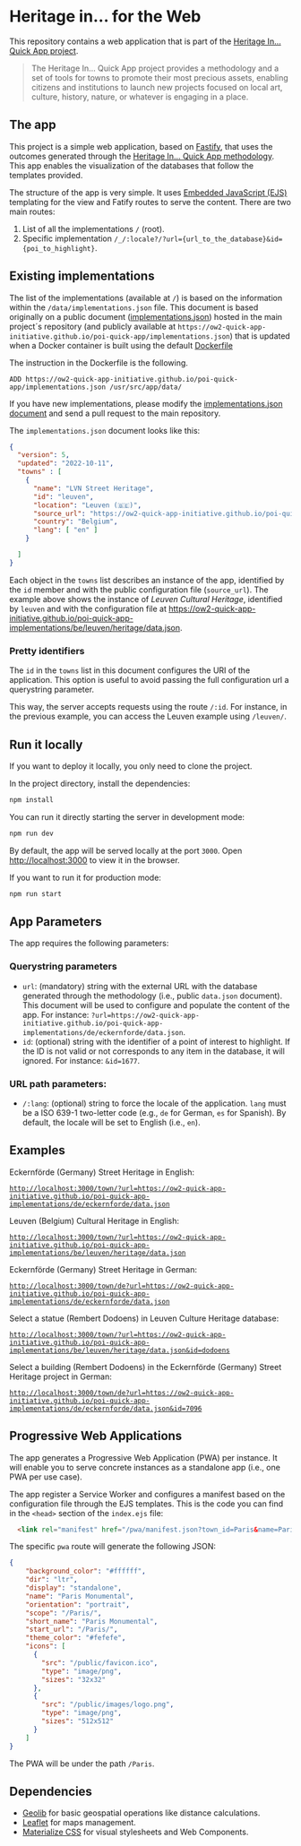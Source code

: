 # Heritage in… for the Web

This repository contains a web application that is part of the [Heritage In… Quick App project](https://ow2-quick-app-initiative.github.io/poi-quick-app/).

> The Heritage In… Quick App project provides a methodology and a set of tools for towns to promote their most precious assets, enabling citizens and institutions to launch new projects focused on local art, culture, history, nature, or whatever is engaging in a place.

## The app

This project is a simple web application, based on [Fastify](https://www.fastify.io), that uses the outcomes generated through the [Heritage In… Quick App methodology](https://ow2-quick-app-initiative.github.io/poi-quick-app/#Themethodology). This app enables the visualization of the databases that follow the templates provided.

The structure of the app is very simple. It uses [Embedded JavaScript (EJS)](https://ejs.co/) templating for the view and Fatify routes to serve the content. There are two main routes:

1. List of all the implementations `/` (root).
2. Specific implementation `/_/:locale?/?url={url_to_the_database}&id={poi_to_highlight}`. 


## Existing implementations 

The list of the implementations (available at `/`) is based on the information within the `/data/implementations.json` file. This document is based originally on a public document ([implementations.json](https://github.com/ow2-quick-app-initiative/poi-quick-app/blob/main/docs/implementations.json)) hosted in the main project´s repository (and publicly available at `https://ow2-quick-app-initiative.github.io/poi-quick-app/implementations.json`) that is updated when a Docker container is built using the default [Dockerfile](./Dockerfile)

The instruction in the Dockerfile is the following.

```
ADD https://ow2-quick-app-initiative.github.io/poi-quick-app/implementations.json /usr/src/app/data/
```

If you have new implementations, please modify the [implementations.json document](https://github.com/ow2-quick-app-initiative/poi-quick-app/blob/main/docs/implementations.json) and send a pull request to the main repository. 

The `implementations.json` document looks like this: 

````json
{
  "version": 5,
  "updated": "2022-10-11",
  "towns" : [
    { 
      "name": "LVN Street Heritage",
      "id": "leuven",
      "location": "Leuven (🇧🇪)",
      "source_url": "https://ow2-quick-app-initiative.github.io/poi-quick-app-implementations/be/leuven/heritage/data.json",
      "country": "Belgium",
      "lang": [ "en" ]
    }

  ]
}
```` 

Each object in the `towns` list describes an instance of the app, identified by the `id` member and with the public configuration file (`source_url`). The example above shows the instance of _Leuven Cultural Heritage_, identified by `leuven` and with the configuration file at https://ow2-quick-app-initiative.github.io/poi-quick-app-implementations/be/leuven/heritage/data.json.

### Pretty identifiers

The `id` in the `towns` list in this document configures the URI of the application. This option is useful to avoid passing the full configuration url a querystring parameter.

This way, the server accepts requests using the route `/:id`. For instance, in the previous example, you can access the Leuven example using `/leuven/`.


## Run it locally

If you want to deploy it locally, you only need to clone the project.  

In the project directory, install the dependencies:

```bash
npm install
```

You can run it directly starting the server in development mode:

```bash
npm run dev
```

By default, the app will be served locally at the port `3000`.
Open [http://localhost:3000](http://localhost:3000) to view it in the browser.

If you want to run it for production mode:

```bash
npm run start
```

## App Parameters 

The app requires the following parameters:

### Querystring parameters

- `url`: (mandatory) string with the external URL with the database generated through the methodology (i.e., public `data.json` document). This document will be used to configure and populate the content of the app. For instance: `?url=https://ow2-quick-app-initiative.github.io/poi-quick-app-implementations/de/eckernforde/data.json`.
- `id`: (optional) string with the identifier of a point of interest to highlight. If the ID is not valid or not corresponds to any item in the database, it will ignored. For instance: `&id=1677`.

### URL path parameters:

- `/:lang`: (optional) string to force the locale of the application. `lang` must be a ISO 639-1 two-letter code (e.g., `de` for German, `es` for Spanish). By default, the locale will be set to English (i.e., `en`).

## Examples

Eckernförde (Germany) Street Heritage in English:

[`http://localhost:3000/town/?url=https://ow2-quick-app-initiative.github.io/poi-quick-app-implementations/de/eckernforde/data.json`](https://localhost:3000/town?url=https://ow2-quick-app-initiative.github.io/poi-quick-app-implementations/de/eckernforde/data.json)

Leuven (Belgium) Cultural Heritage in English:

[`http://localhost:3000/town/?url=https://ow2-quick-app-initiative.github.io/poi-quick-app-implementations/be/leuven/heritage/data.json`](https://localhost:3000/town?url=https://ow2-quick-app-initiative.github.io/poi-quick-app-implementations/be/leuven/heritage/data.json)

Eckernförde (Germany) Street Heritage in German:

[`http://localhost:3000/town/de?url=https://ow2-quick-app-initiative.github.io/poi-quick-app-implementations/de/eckernforde/data.json`](https://localhost:3000/town/de?url=https://ow2-quick-app-initiative.github.io/poi-quick-app-implementations/de/eckernforde/data.json)

Select a statue (Rembert Dodoens) in Leuven Culture Heritage database:

[`http://localhost:3000/town/?url=https://ow2-quick-app-initiative.github.io/poi-quick-app-implementations/be/leuven/heritage/data.json&id=dodoens`](http://localhost:3000/town/?url=https://ow2-quick-app-initiative.github.io/poi-quick-app-implementations/be/leuven/heritage/data.json&id=dodoens)


Select a building  (Rembert Dodoens) in the Eckernförde (Germany) Street Heritage project in German:

[`http://localhost:3000/town/de?url=https://ow2-quick-app-initiative.github.io/poi-quick-app-implementations/de/eckernforde/data.json&id=7096`](http://localhost:3000/town/de?url=https://ow2-quick-app-initiative.github.io/poi-quick-app-implementations/de/eckernforde/data.json&id=7096)


## Progressive Web Applications

The app generates a Progressive Web Application (PWA) per instance. It will enable you to serve concrete instances as a standalone app (i.e., one PWA per use case).

The app register a Service Worker and configures a manifest based on the configuration file through the EJS templates. This is the code you can find in the `<head>` section of the `index.ejs` file:

````html
  <link rel="manifest" href="/pwa/manifest.json?town_id=Paris&name=Paris%20Monumental&theme_color=%23fefefe">
````

The specific `pwa` route will generate the following JSON:

````json
{
    "background_color": "#ffffff",
    "dir": "ltr",
    "display": "standalone",
    "name": "Paris Monumental",
    "orientation": "portrait",
    "scope": "/Paris/",
    "short_name": "Paris Monumental",
    "start_url": "/Paris/",
    "theme_color": "#fefefe",
    "icons": [
      {
        "src": "/public/favicon.ico",
        "type": "image/png",
        "sizes": "32x32"
      },
      {
        "src": "/public/images/logo.png",
        "type": "image/png",
        "sizes": "512x512"
      }
    ]
}
````

The PWA will be under the path `/Paris`.

## Dependencies

- [Geolib](https://www.npmjs.com/package/geolib) for basic geospatial operations like distance calculations. 
- [Leaflet](https://leafletjs.com/) for maps management. 
- [Materialize CSS](https://materializecss.com/) for visual stylesheets and Web Components.